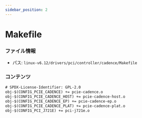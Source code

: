 ```yaml
---
sidebar_position: 2
---
```

# Makefile

### ファイル情報

- パス: `linux-v6.12/drivers/pci/controller/cadence/Makefile`

### コンテンツ

```txt
# SPDX-License-Identifier: GPL-2.0
obj-$(CONFIG_PCIE_CADENCE) += pcie-cadence.o
obj-$(CONFIG_PCIE_CADENCE_HOST) += pcie-cadence-host.o
obj-$(CONFIG_PCIE_CADENCE_EP) += pcie-cadence-ep.o
obj-$(CONFIG_PCIE_CADENCE_PLAT) += pcie-cadence-plat.o
obj-$(CONFIG_PCI_J721E) += pci-j721e.o

```
